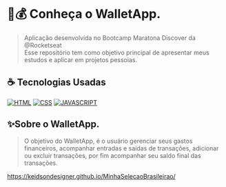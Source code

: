 # 📱💰 Conheça o WalletApp.
> Aplicação desenvolvida no Bootcamp Maratona Discover da @Rocketseat <br>
> Esse repositório tem como objetivo principal de apresentar meus estudos e aplicar em projetos pessoias.

## ☕ Tecnologias Usadas

[![HTML](https://img.shields.io/badge/html%20-%23323330.svg?&style=for-the-badge&logo=html&logoColor=black&color=FF8000)](#)
[![CSS](https://img.shields.io/badge/css%20-%23323330.svg?&style=for-the-badge&logo=css&logoColor=black&color=2E64FE)](#)
[![JAVASCRIPT](https://img.shields.io/badge/javascript%20-%23323330.svg?&style=for-the-badge&logo=css&logoColor=black&color=FFFF00)](#)


## ✨Sobre o WalletApp.
> O objetivo do WalletApp, é o usuário gerenciar seus gastos financeiros,
acompanhar entradas e saídas de transações, adicionar ou excluir transações,
por fim acompanhar seu saldo final das transações.

https://keidsondesigner.github.io/MinhaSelecaoBrasileirao/

